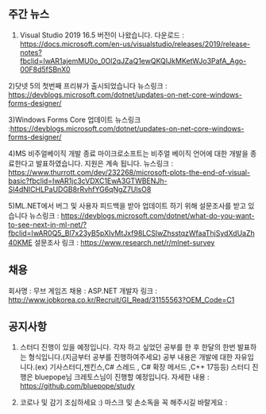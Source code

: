 ## 주간 뉴스 

1) Visual Studio 2019 16.5 버전이 나왔습니다.
다운로드 : https://docs.microsoft.com/en-us/visualstudio/releases/2019/release-notes?fbclid=IwAR1ajemMU0o_0Ol2qJZaQ1ewQKQIJkMKetWJo3PafA_Ago-00F8d5fSBnX0

2)닷넷 5의 첫번째 프리뷰가 출시되었습니다
뉴스링크 : https://devblogs.microsoft.com/dotnet/updates-on-net-core-windows-forms-designer/

3)Windows Forms Core 업데이트
뉴스링크 :https://devblogs.microsoft.com/dotnet/updates-on-net-core-windows-forms-designer/

4)MS 비주얼베이직 개발 종료
마이크로소프트는 비주얼 베이직 언어에 대한 개발을 종료한다고 발표하였습니다.
지원은 계속 됩니다.
뉴스링크 :  https://www.thurrott.com/dev/232268/microsoft-plots-the-end-of-visual-basic?fbclid=IwAR1jc3cVDXC1EwA3GTWBENJh-Sl4dNICHLPaUDGB8rRvhfYG6qNgZ7UlsO8

5)ML.NET에서 버그 및 사용자 피드백을 받아 업데이트 하기 위해 설문조사를 받고 있습니다
뉴스링크 : https://devblogs.microsoft.com/dotnet/what-do-you-want-to-see-next-in-ml-net/?fbclid=IwAR0Q5_Bl7x23yB5pXIvMtJxf98LCSlwZhsstqzWfaaThjSydXdUaZh40KME
설문조사 링크 :  https://www.research.net/r/mlnet-survey

## 채용
회사명 : 무브 게임즈
채용 : ASP.NET 개발자 
링크 : http://www.jobkorea.co.kr/Recruit/GI_Read/31155563?OEM_Code=C1


## 공지사항

1) 스터디 진행이 있을 예정입니다.
각자 하고 싶었던 공부를 한 후 한달의 한번 발표하는 형식입니다.(지금부터 공부를 진행하여주세요)
공부 내용은 개발에 대한 자유입니다.(ex) 기사스터디,젠킨스,C# 스레드 , C# 확장 메서드 ,C++ 17등등)
스터디 진행은 bluepope님 크레토스님이 진행할 예정입니다.
자세한 내용 : https://github.com/bluepope/study

2) 코로나 및 감기 조심하세요 :)
마스크 및 손소독을 꼭 해주시길 바랄게요 :
